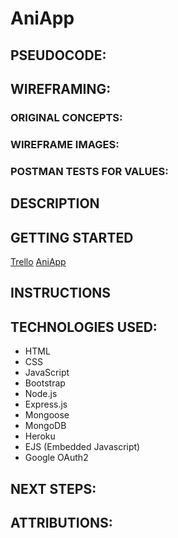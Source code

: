 # AniApp

## PSEUDOCODE:

## WIREFRAMING:
### ORIGINAL CONCEPTS:
### WIREFRAME IMAGES:
### POSTMAN TESTS FOR VALUES:

## DESCRIPTION

## GETTING STARTED
<a href="https://trello.com/b/QRzfVDEe/unit-2-project">Trello</a>
<a href="https://ani-app2424.herokuapp.com/">AniApp</a>

## INSTRUCTIONS

## TECHNOLOGIES USED:
- HTML
- CSS
- JavaScript
- Bootstrap
- Node.js
- Express.js
- Mongoose
- MongoDB
- Heroku
- EJS (Embedded Javascript)
- Google OAuth2
  
## NEXT STEPS:

## ATTRIBUTIONS:


